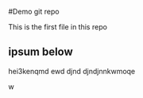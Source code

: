 #Demo git repo

This is the first file in this repo

## ipsum below

hei3kenqmd ewd
djnd
djndjnnkwmoqe

w
